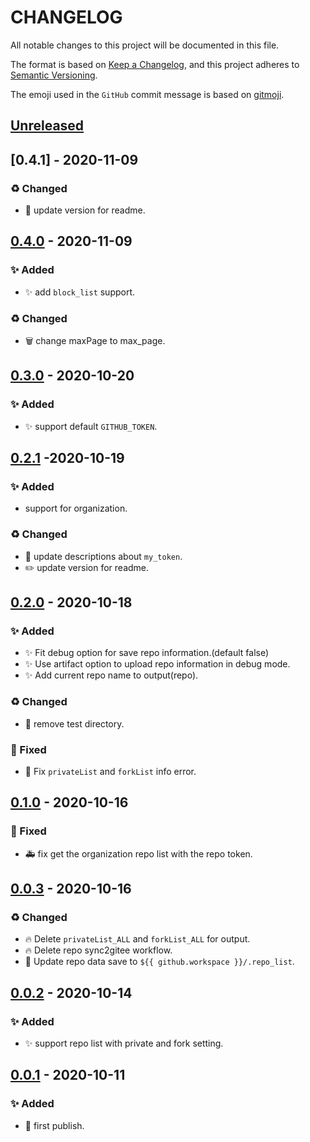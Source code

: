 # CHANGELOG

All notable changes to this project will be documented in this file.

The format is based on [Keep a Changelog](https://keepachangelog.com/en/1.0.0/),
and this project adheres to [Semantic Versioning](https://semver.org/spec/v2.0.0.html).

The emoji used in the `GitHub` commit message is based on [gitmoji](https://gitmoji.carloscuesta.me/).

## [Unreleased]

## [0.4.1] - 2020-11-09

### ♻️ Changed

- 📝 update version for readme.

## [0.4.0] - 2020-11-09

### ✨ Added

- ✨ add `block_list` support.

### ♻️ Changed

- 🗑 change maxPage to max_page.

## [0.3.0] - 2020-10-20

### ✨ Added

- ✨ support default `GITHUB_TOKEN`.

## [0.2.1] -2020-10-19

### ✨ Added

- support for organization.

### ♻️ Changed

- 📝 update descriptions about `my_token`.
- ✏️ update version for readme.

## [0.2.0] - 2020-10-18

### ✨ Added

- ✨ Fit debug option for save repo information.(default false)
- ✨ Use artifact option to upload repo information in debug mode.
- ✨ Add current repo name to output(repo).

### ♻️ Changed

- 🙈 remove test directory.

### 🐛 Fixed

- 🐛 Fix `privateList` and `forkList` info error.

## [0.1.0] - 2020-10-16

### 🐛 Fixed

- 🚑 fix get the organization repo list with the repo token.

## [0.0.3] - 2020-10-16

### ♻️ Changed

- 🔥 Delete `privateList_ALL` and `forkList_ALL` for output.
- 🔥 Delete repo sync2gitee workflow.
- 📝 Update repo data save to `${{ github.workspace }}/.repo_list`.

## [0.0.2] - 2020-10-14

### ✨ Added

- ✨ support repo list with private and fork setting.

## [0.0.1] - 2020-10-11

### ✨ Added

- 🎉 first publish.

[unreleased]: https://github.com/yi-Xu-0100/repo-list-generator/compare/v0.4.1...HEAD
[0.4.0]: https://github.com/yi-Xu-0100/repo-list-generator/tree/v0.4.1
[0.4.0]: https://github.com/yi-Xu-0100/repo-list-generator/tree/v0.4.0
[0.3.0]: https://github.com/yi-Xu-0100/repo-list-generator/tree/v0.3.0
[0.2.1]: https://github.com/yi-Xu-0100/repo-list-generator/tree/v0.2.1
[0.2.0]: https://github.com/yi-Xu-0100/repo-list-generator/tree/v0.2.0
[0.1.0]: https://github.com/yi-Xu-0100/repo-list-generator/tree/v0.1.0
[0.0.3]: https://github.com/yi-Xu-0100/repo-list-generator/tree/v0.0.3
[0.0.2]: https://github.com/yi-Xu-0100/repo-list-generator/tree/v0.0.2
[0.0.1]: https://github.com/yi-Xu-0100/repo-list-generator/tree/v0.0.1

